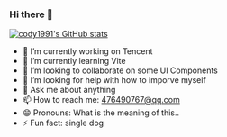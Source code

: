 ### Hi there 👋

<!--
**cody1991/cody1991** is a ✨ _special_ ✨ repository because its `README.md` (this file) appears on your GitHub profile.

Here are some ideas to get you started:

- 🔭 I’m currently working on ...
- 🌱 I’m currently learning ...
- 👯 I’m looking to collaborate on ...
- 🤔 I’m looking for help with ...
- 💬 Ask me about ...
- 📫 How to reach me: ...
- 😄 Pronouns: ...
- ⚡ Fun fact: ...
-->


[![cody1991's GitHub stats](https://github-readme-stats.vercel.app/api?username=cody1991&count_private=true&show_icons=true&theme=vue)](https://github.com/cody1991)


- 🔭 I’m currently working on Tencent
- 🌱 I’m currently learning Vite
- 👯 I’m looking to collaborate on some UI Components
- 🤔 I’m looking for help with how to imporve myself
- 💬 Ask me about anything
- 📫 How to reach me: 476490767@qq.com
- 😄 Pronouns: What is the meaning of this..
- ⚡ Fun fact: single dog
